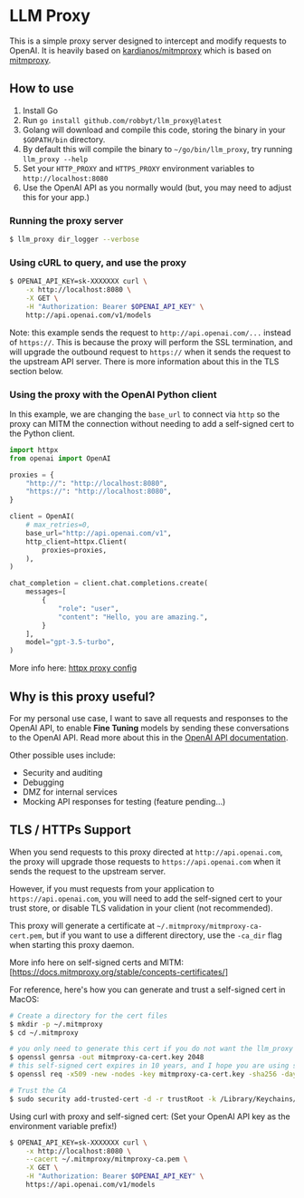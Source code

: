 # LLM Proxy
This is a simple proxy server designed to intercept and modify requests to OpenAI.
It is heavily based on [kardianos/mitmproxy](https://www.github.com/kardianos/mitmproxy) which is based on
[mitmproxy](https://mitmproxy.org/).

## How to use

1. Install Go
2. Run `go install github.com/robbyt/llm_proxy@latest`
3. Golang will download and compile this code, storing the binary in your `$GOPATH/bin` directory.
4. By default this will compile the binary to `~/go/bin/llm_proxy`, try running `llm_proxy --help`
5. Set your `HTTP_PROXY` and `HTTPS_PROXY` environment variables to `http://localhost:8080`
6. Use the OpenAI API as you normally would (but, you may need to adjust this for your app.)

### Running the proxy server
```bash
$ llm_proxy dir_logger --verbose
```

### Using cURL to query, and use the proxy
```bash
$ OPENAI_API_KEY=sk-XXXXXXX curl \
    -x http://localhost:8080 \
    -X GET \
    -H "Authorization: Bearer $OPENAI_API_KEY" \
    http://api.openai.com/v1/models
```
Note: this example sends the request to `http://api.openai.com/...` instead of `https://`. This is
because the proxy will perform the SSL termination, and will upgrade the outbound request to
`https://` when it sends the request to the upstream API server. There is more information about
this in the TLS section below.

### Using the proxy with the OpenAI Python client

In this example, we are changing the `base_url` to connect via `http` so the proxy can MITM the
connection without needing to add a self-signed cert to the Python client.

```python
import httpx
from openai import OpenAI

proxies = {
    "http://": "http://localhost:8080",
    "https://": "http://localhost:8080",
}

client = OpenAI(
    # max_retries=0,
    base_url="http://api.openai.com/v1",
    http_client=httpx.Client(
        proxies=proxies,
    ),
)

chat_completion = client.chat.completions.create(
    messages=[
        {
            "role": "user",
            "content": "Hello, you are amazing.",
        }
    ],
    model="gpt-3.5-turbo",
)
```
More info here: [httpx proxy config](https://www.python-httpx.org/advanced/#client-instances)

## Why is this proxy useful?

For my personal use case, I want to save all requests and responses to the OpenAI API, to enable
__Fine Tuning__ models by sending these conversations to the OpenAI API. Read more about this in
the [OpenAI API documentation](https://platform.openai.com/docs/api-reference/fine-tuning/).

Other possible uses include:
* Security and auditing
* Debugging
* DMZ for internal services
* Mocking API responses for testing (feature pending...)

## TLS / HTTPs Support

When you send requests to this proxy directed at `http://api.openai.com`, the proxy will upgrade
those requests to `https://api.openai.com` when it sends the request to the upstream server.

However, if you must requests from your application to `https://api.openai.com`, you will need to
add the self-signed cert to your trust store, or disable TLS validation in your client (not
recommended).

This proxy will generate a certificate at `~/.mitmproxy/mitmproxy-ca-cert.pem`, but if you want to
use a different directory, use the `-ca_dir` flag when starting this proxy daemon.

More info here on self-signed certs and MITM:
[https://docs.mitmproxy.org/stable/concepts-certificates/]


For reference, here's how you can generate and trust a self-signed cert in MacOS:
```bash
# Create a directory for the cert files
$ mkdir -p ~/.mitmproxy
$ cd ~/.mitmproxy

# you only need to generate this cert if you do not want the llm_proxy to generate it for you
$ openssl genrsa -out mitmproxy-ca-cert.key 2048
# this self-signed cert expires in 10 years, and I hope you are using something else by that point
$ openssl req -x509 -new -nodes -key mitmproxy-ca-cert.key -sha256 -days 3650 -out mitmproxy-ca-cert.pem

# Trust the CA
$ sudo security add-trusted-cert -d -r trustRoot -k /Library/Keychains/System.keychain mitmproxy-ca-cert.pem
```

Using curl with proxy and self-signed cert: 
(Set your OpenAI API key as the environment variable prefix!)
```bash
$ OPENAI_API_KEY=sk-XXXXXXX curl \
    -x http://localhost:8080 \
    --cacert ~/.mitmproxy/mitmproxy-ca.pem \
    -X GET \
    -H "Authorization: Bearer $OPENAI_API_KEY" \
    https://api.openai.com/v1/models
```
